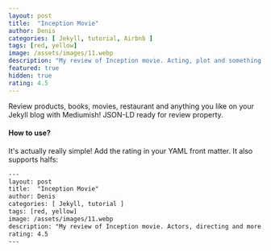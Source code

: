 ```yaml
---
layout: post
title:  "Inception Movie"
author: Denis
categories: [ Jekyll, tutorial, Airbnb ]
tags: [red, yellow]
image: /assets/images/11.webp
description: "My review of Inception movie. Acting, plot and something else in this short description."
featured: true
hidden: true
rating: 4.5
---
```


Review products, books, movies, restaurant and anything you like on your Jekyll blog with Mediumish! JSON-LD ready for review property.

#### How to use?

It's actually really simple! Add the rating in your YAML front matter. It also supports halfs:

```html
---
layout: post
title:  "Inception Movie"
author: Denis
categories: [ Jekyll, tutorial ]
tags: [red, yellow]
image: /assets/images/11.webp
description: "My review of Inception movie. Actors, directing and more."
rating: 4.5
---
```
